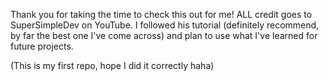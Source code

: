 Thank you for taking the time to check this out for me! ALL credit goes to SuperSimpleDev on YouTube. 
I followed his tutorial (definitely recommend, by far the best one I've come across) and plan to use what I've learned for future projects. 

(This is my first repo, hope I did it correctly haha)
